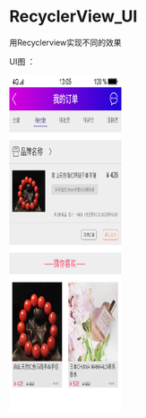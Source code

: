 # RecyclerView_UI
用Recyclerview实现不同的效果

UI图 ：

<img width="200" height="600" src="https://github.com/Yuanarcheannovice/RecyclerView_UI/blob/master/UI/%E6%88%91%E7%9A%84%E8%AE%A2%E5%8D%95-%E5%BE%85%E4%BB%98%E6%AC%BE.jpg"/>



